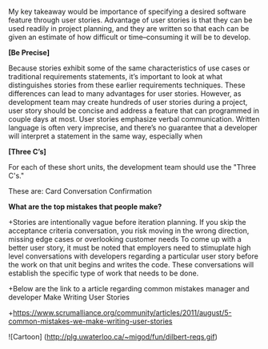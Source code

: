 My key takeaway would be importance of specifying a desired software feature through user stories. 
Advantage of user stories is that they can be used readily in project planning, and they are written so that each can be given an estimate of how difficult or time–consuming it will be to develop.

**[Be Precise]**

Because stories exhibit some of the same characteristics of use cases or traditional requirements statements, it’s important to look at what distinguishes stories from these earlier requirements techniques. These differences can lead to many advantages for user stories.
However, as development team may create hundreds of user stories during a project, user story should be concise and address a feature that can programmed in couple days at most. User stories emphasize verbal communication. Written language is often very imprecise, and there’s no guarantee that a developer will interpret a statement in the same way, especially when

**[Three C’s]**

For each of these short units, the development team should use the "Three C's." 

These are:
	Card
	Conversation
	Confirmation

**What are the top mistakes that people make?** 

+Stories are intentionally vague before iteration planning.  If you skip the acceptance criteria conversation, you risk moving in the wrong direction, missing edge cases or overlooking customer needs
To come up with a better user story, it must be noted that employers need to stimuplate high level conversations with developers regarding a particular user story before the work on that unit begins and writes the code. 
These conversations will establish the specific type of work that needs to be done.

+Below are the link to a article regarding common mistakes manager and developer Make Writing User Stories

+https://www.scrumalliance.org/community/articles/2011/august/5-common-mistakes-we-make-writing-user-stories

![Cartoon] (http://plg.uwaterloo.ca/~migod/fun/dilbert-reqs.gif)
